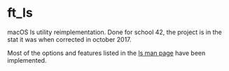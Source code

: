 # ft_ls
macOS ls utility reimplementation.
Done for school 42, the project is in the stat it was when corrected in october 2017.

Most of the options and features listed in the [ls man page](https://developer.apple.com/legacy/library/documentation/Darwin/Reference/ManPages/man1/ls.1.html) have been implemented.
